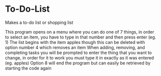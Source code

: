 # To-Do-List
Makes a to-do list or shopping list

This program opens on a menu where you can do one of 7 things, in order to select an item, you have to type in that number and then press enter (eg. 1)
The list begins with the item apples though this can be deleted with option number 4 which removes an item
When adding, removing, and completing tasks you will be prompted to enter the thing that you want to change, in order for it to work you must type it in exactly as it was entered (eg. apples)
Option 8 will end the program but can easily be retrieved by starting the code again
